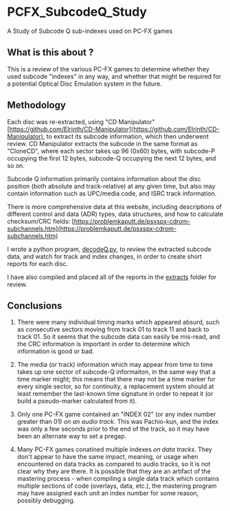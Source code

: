 # PCFX_SubcodeQ_Study
A Study of Subcode Q sub-indexes used on PC-FX games

## What is this about ?

This is a review of the various PC-FX games to determine whether they used subcode
"indexes" in any way, and whether that might be required for a potential Optical Disc
Emulation system in the future.

## Methodology

Each disc was re-extracted, using "CD Manipulator"
[https://github.com/Elrinth/CD-Manipulator](https://github.com/Elrinth/CD-Manipulator),
to extract its subcode information, which then underwent review. CD Manipulator
extracts the subcode in the same format as "CloneCD", where each sector takes up
96 (0x60) bytes, with subcode-P occupying the first 12 bytes, subcode-Q occupying
the next 12 bytes, and so on.

Subcode Q information primarily contains information about the disc position (both
absolute and track-relative) at any given time, but also may contain information
such as UPC/media code, and ISRC track information.

There is more comprehensive data at this website, including descriptions of different
control and data (ADR) types, data structures, and how to calculate checksum/CRC fields:
[https://problemkaputt.de/psxspx-cdrom-subchannels.htm](https://problemkaputt.de/psxspx-cdrom-subchannels.htm)

I wrote a python program, [decodeQ.py](source/decodeQ.py), to review the extracted
subcode data, and watch for track and index changes, in order to create short reports
for each disc.

I have also compiled and placed all of the reports in the [extracts](extracts)
folder for review.


## Conclusions

1. There were many individual timing marks which appeared absurd, such as consecutive
sectors moving from track 01 to track 11 and back to track 01. So it seems that the
subcode data can easily be mis-read, and the CRC information is important in order
to determine which information is good or bad.

2. The media (or track) information which may appear from time to time takes up one
sector of subcode-Q informaiton, in the same way that a time marker might; this means
that there may not be a time marker for every single sector, so for continuity, a
replacement system should at least remember the last-known time signature in order to
repeat it (or build a pseudo-marker calculated from it).

3. Only one PC-FX game contained an "INDEX 02" (or any index number greater than 01)
*on an audio track*.  This was Pachio-kun, and the index was only a few seconds prior
to the end of the track, so it may have been an alternate way to set a pregap.

4. Many PC-FX games conatined multiple indexes *on data tracks*. They don't appear
to have the same impact, meaning, or usage when encountered on data tracks as compared
to audio tracks, so it is not clear why they are there. It is possible that they are
an artifact of the mastering process - when compiling a single data track which
contains multiple sections of code (overlays, data, etc.), the mastering program may
have assigned each unit an index number for some reason, possibly debugging.
